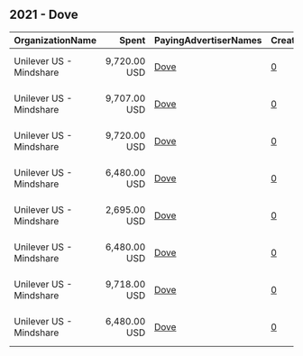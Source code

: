 ## 2021 - Dove 
|OrganizationName|Spent|PayingAdvertiserNames|CreativeUrls|Impressions|Genders|AgeBrackets|CountryCodes|BillingAddresses|CandidateBallotInformation|
|:---|---:|:---|:---|---:|:---|:---|:---|:---|:---|
|Unilever US - Mindshare|9,720.00 USD|[Dove](2021/Dove.md)|[0](https://www.snap.com/political-ads/asset/54bee6e55f54c0dc9a9c17ae94fae1ce0125f506aa099caff0b27406803c81c1?mediaType=mp4)|4,461,632|FEMALE|18-49|united states|"PO Box 4614 GCS,New York,10163,US"||
|Unilever US - Mindshare|9,707.00 USD|[Dove](2021/Dove.md)|[0](https://www.snap.com/political-ads/asset/a9c32d4285263a8be60b1831b6c527c28b56a2b7df09b457d5c990e44cb1285f?mediaType=mp4)|2,619,209|FEMALE|18-49|united states|"PO Box 4614 GCS,New York,10163,US"||
|Unilever US - Mindshare|9,720.00 USD|[Dove](2021/Dove.md)|[0](https://www.snap.com/political-ads/asset/a9c32d4285263a8be60b1831b6c527c28b56a2b7df09b457d5c990e44cb1285f?mediaType=mp4)|4,462,518|FEMALE|18-49|united states|"PO Box 4614 GCS,New York,10163,US"||
|Unilever US - Mindshare|6,480.00 USD|[Dove](2021/Dove.md)|[0](https://www.snap.com/political-ads/asset/de8dcede5615b6a2bf2a8ef029d2bee20570326ac3266e68a4daba4641c9e07b?mediaType=mp4)|594,060|FEMALE|18-49|united states|"PO Box 4614 GCS,New York,10163,US"||
|Unilever US - Mindshare|2,695.00 USD|[Dove](2021/Dove.md)|[0](https://www.snap.com/political-ads/asset/de8dcede5615b6a2bf2a8ef029d2bee20570326ac3266e68a4daba4641c9e07b?mediaType=mp4)|229,512|FEMALE|18-49|united states|"PO Box 4614 GCS,New York,10163,US"||
|Unilever US - Mindshare|6,480.00 USD|[Dove](2021/Dove.md)|[0](https://www.snap.com/political-ads/asset/de8dcede5615b6a2bf2a8ef029d2bee20570326ac3266e68a4daba4641c9e07b?mediaType=mp4)|592,824|FEMALE|18-49|united states|"PO Box 4614 GCS,New York,10163,US"||
|Unilever US - Mindshare|9,718.00 USD|[Dove](2021/Dove.md)|[0](https://www.snap.com/political-ads/asset/a9c32d4285263a8be60b1831b6c527c28b56a2b7df09b457d5c990e44cb1285f?mediaType=mp4)|4,403,170|FEMALE|18-49|united states|"PO Box 4614 GCS,New York,10163,US"||
|Unilever US - Mindshare|6,480.00 USD|[Dove](2021/Dove.md)|[0](https://www.snap.com/political-ads/asset/de8dcede5615b6a2bf2a8ef029d2bee20570326ac3266e68a4daba4641c9e07b?mediaType=mp4)|598,391|FEMALE|18-49|united states|"PO Box 4614 GCS,New York,10163,US"||
